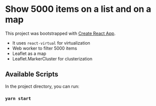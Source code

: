 # Show 5000 items on a list and on a map

This project was bootstrapped with [Create React App](https://github.com/facebook/create-react-app).

- It uses `react-virtual` for virtualization
- Web worker to filter 5000 items
- Leaflet as a map
- Leaflet.MarkerCluster for clusterization

## Available Scripts

In the project directory, you can run:

### `yarn start`
